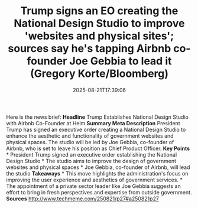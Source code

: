 ﻿---
title: "Trump signs an EO creating the National Design Studio to improve 'websites and physical sites'; sources say he's tapping Airbnb co-founder Joe Gebbia to lead it (Gregory Korte/Bloomberg)"
date: "2025-08-21T17:39:06"
category: "Markets"
summary: ""
slug: "trump signs an eo creating the national design studio to imp"
source_urls:
  - "http://www.techmeme.com/250821/p27#a250821p27"
seo:
  title: "Trump signs an EO creating the National Design Studio to improve 'websites and physical sites'; sources say he's tapping Airbnb co-founder Joe Gebbia to lead it (Gregory Korte/Bloomberg) | Hash n Hedge"
  description: ""
  keywords: ["news", "markets", "brief"]
---
Here is the news brief:  **Headline** Trump Establishes National Design Studio with Airbnb Co-Founder at Helm  **Summary Meta Description** President Trump has signed an executive order creating a National Design Studio to enhance the aesthetic and functionality of government websites and physical spaces. The studio will be led by Joe Gebbia, co-founder of Airbnb, who is set to leave his position as Chief Product Officer.  **Key Points**  * President Trump signed an executive order establishing the National Design Studio * The studio aims to improve the design of government websites and physical spaces * Joe Gebbia, co-founder of Airbnb, will lead the studio  **Takeaways**  * This move highlights the administration's focus on improving the user experience and aesthetics of government services. * The appointment of a private sector leader like Joe Gebbia suggests an effort to bring in fresh perspectives and expertise from outside government.  **Sources** http://www.techmeme.com/250821/p27#a250821p27 
